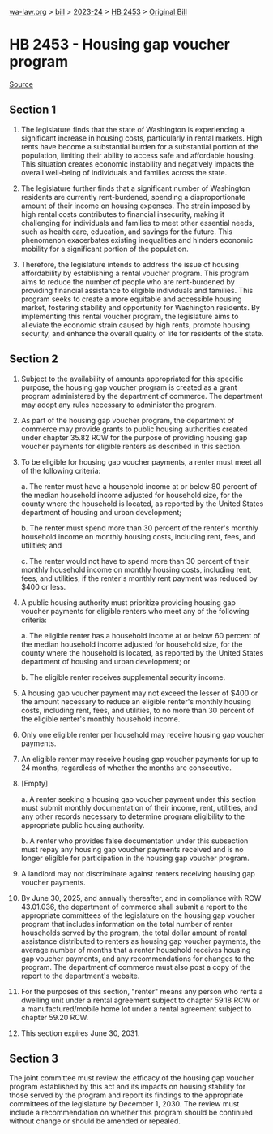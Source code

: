 [wa-law.org](/) > [bill](/bill/) > [2023-24](/bill/2023-24/) > [HB 2453](/bill/2023-24/hb/2453/) > [Original Bill](/bill/2023-24/hb/2453/1/)

# HB 2453 - Housing gap voucher program

[Source](http://lawfilesext.leg.wa.gov/biennium/2023-24/Pdf/Bills/House%20Bills/2453.pdf)

## Section 1
1. The legislature finds that the state of Washington is experiencing a significant increase in housing costs, particularly in rental markets. High rents have become a substantial burden for a substantial portion of the population, limiting their ability to access safe and affordable housing. This situation creates economic instability and negatively impacts the overall well-being of individuals and families across the state.

2. The legislature further finds that a significant number of Washington residents are currently rent-burdened, spending a disproportionate amount of their income on housing expenses. The strain imposed by high rental costs contributes to financial insecurity, making it challenging for individuals and families to meet other essential needs, such as health care, education, and savings for the future. This phenomenon exacerbates existing inequalities and hinders economic mobility for a significant portion of the population.

3. Therefore, the legislature intends to address the issue of housing affordability by establishing a rental voucher program. This program aims to reduce the number of people who are rent-burdened by providing financial assistance to eligible individuals and families. This program seeks to create a more equitable and accessible housing market, fostering stability and opportunity for Washington residents. By implementing this rental voucher program, the legislature aims to alleviate the economic strain caused by high rents, promote housing security, and enhance the overall quality of life for residents of the state.

## Section 2
1. Subject to the availability of amounts appropriated for this specific purpose, the housing gap voucher program is created as a grant program administered by the department of commerce. The department may adopt any rules necessary to administer the program.

2. As part of the housing gap voucher program, the department of commerce may provide grants to public housing authorities created under chapter 35.82 RCW for the purpose of providing housing gap voucher payments for eligible renters as described in this section.

3. To be eligible for housing gap voucher payments, a renter must meet all of the following criteria:

    a. The renter must have a household income at or below 80 percent of the median household income adjusted for household size, for the county where the household is located, as reported by the United States department of housing and urban development;

    b. The renter must spend more than 30 percent of the renter's monthly household income on monthly housing costs, including rent, fees, and utilities; and

    c. The renter would not have to spend more than 30 percent of their monthly household income on monthly housing costs, including rent, fees, and utilities, if the renter's monthly rent payment was reduced by $400 or less.

4. A public housing authority must prioritize providing housing gap voucher payments for eligible renters who meet any of the following criteria:

    a. The eligible renter has a household income at or below 60 percent of the median household income adjusted for household size, for the county where the household is located, as reported by the United States department of housing and urban development; or

    b. The eligible renter receives supplemental security income.

5. A housing gap voucher payment may not exceed the lesser of $400 or the amount necessary to reduce an eligible renter's monthly housing costs, including rent, fees, and utilities, to no more than 30 percent of the eligible renter's monthly household income.

6. Only one eligible renter per household may receive housing gap voucher payments.

7. An eligible renter may receive housing gap voucher payments for up to 24 months, regardless of whether the months are consecutive.

8. [Empty]

    a. A renter seeking a housing gap voucher payment under this section must submit monthly documentation of their income, rent, utilities, and any other records necessary to determine program eligibility to the appropriate public housing authority.

    b. A renter who provides false documentation under this subsection must repay any housing gap voucher payments received and is no longer eligible for participation in the housing gap voucher program.

9. A landlord may not discriminate against renters receiving housing gap voucher payments.

10. By June 30, 2025, and annually thereafter, and in compliance with RCW 43.01.036, the department of commerce shall submit a report to the appropriate committees of the legislature on the housing gap voucher program that includes information on the total number of renter households served by the program, the total dollar amount of rental assistance distributed to renters as housing gap voucher payments, the average number of months that a renter household receives housing gap voucher payments, and any recommendations for changes to the program. The department of commerce must also post a copy of the report to the department's website.

11. For the purposes of this section, "renter" means any person who rents a dwelling unit under a rental agreement subject to chapter 59.18 RCW or a manufactured/mobile home lot under a rental agreement subject to chapter 59.20 RCW.

12. This section expires June 30, 2031.

## Section 3
The joint committee must review the efficacy of the housing gap voucher program established by this act and its impacts on housing stability for those served by the program and report its findings to the appropriate committees of the legislature by December 1, 2030. The review must include a recommendation on whether this program should be continued without change or should be amended or repealed.
